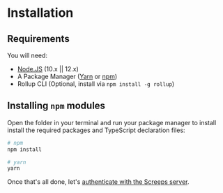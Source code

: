 # Installation

## Requirements

You will need:

- [Node.JS](https://nodejs.org/en/download) (10.x || 12.x)
- A Package Manager \([Yarn](https://yarnpkg.com/en/docs/getting-started) or [npm](https://docs.npmjs.com/getting-started/installing-node)\)
- Rollup CLI \(Optional, install via `npm install -g rollup`\)

## Installing `npm` modules

Open the folder in your terminal and run your package manager to install install the required packages and TypeScript declaration files:

```bash
# npm
npm install

# yarn
yarn
```

Once that's all done, let's [authenticate with the Screeps server](authenticating.md).
